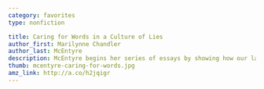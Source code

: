 ```yaml
---
category: favorites
type: nonfiction

title: Caring for Words in a Culture of Lies
author_first: Marilynne Chandler
author_last: McEntyre
description: McEntyre begins her series of essays by showing how our language is analogous to our natural resources&#58; how words require thoughtful use and care to preserve their vitality, how they have unique histories and can be used to hurt or heal. Each essay is a strategy for stewarding our language, framed by imperatives like "love words," "tell the truth," and ”play," all of which she presents with a candor that exhibits what it teaches.
thumb: mcentyre-caring-for-words.jpg
amz_link: http://a.co/h2jqigr
---
```


